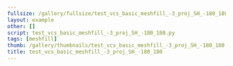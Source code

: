 ```yaml
---
fullsize: /gallery/fullsize/test_vcs_basic_meshfill_-3_proj_SH_-180_180.png
layout: example
other: []
script: test_vcs_basic_meshfill_-3_proj_SH_-180_180.py
tags: [meshfill]
thumb: /gallery/thumbnails/test_vcs_basic_meshfill_-3_proj_SH_-180_180.png
title: test_vcs_basic_meshfill_-3_proj_SH_-180_180
---
```


